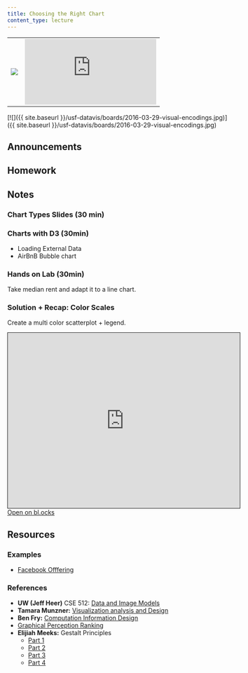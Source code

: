 ```yaml
---
title: Choosing the Right Chart
content_type: lecture
---
```


<table class="lecture-vid">
<tr>
<td><a href="{{ site.baseurl }}/usf-datavis/slides/2016-03-29-visual-encodings.pdf"><img src="{{ site.baseurl }}/usf-datavis/slides/thumbs/2016-03-29-visual-encodings.png" /></a></td><td> <iframe  src="https://www.youtube.com/embed/6k3ZDjqr844" frameborder="0" allowfullscreen></iframe></td>
</tr>
</table>

[![]({{ site.baseurl }}/usf-datavis/boards/2016-03-29-visual-encodings.jpg)]({{ site.baseurl }}/usf-datavis/boards/2016-03-29-visual-encodings.jpg)

## Announcements



## Homework

<script src="https://gist.github.com/Jay-Oh-eN/7162d19a90ff1db0ffdfdb6002ebfff6.js"></script>

## Notes

### Chart Types Slides (30 min)

### Charts with D3 (30min)

* Loading External Data
* AirBnB Bubble chart

### Hands on Lab (30min)

Take median rent and adapt it to a line chart.

### Solution + Recap: Color Scales

Create a multi color scatterplot + legend.

<iframe src="http://cdn.rawgit.com/Jay-Oh-eN/9337d41b59b2bcee149004e811d5b266/raw/863cfb247a14fc65dd4967ff2126f650b8a0083d/index.html" scrolling="no" style="width: 530px; height: 400px; border: solid 1px"></iframe>
<a href="http://bl.ocks.org/Jay-Oh-eN/9337d41b59b2bcee149004e811d5b266" target="_blank">Open on bl.ocks</a>


## Resources

### Examples

* [Facebook Offfering](http://www.nytimes.com/interactive/2012/05/17/business/dealbook/how-the-facebook-offering-compares.html)

### References

* __UW (Jeff Heer)__ CSE 512: [Data and Image Models](http://courses.cs.washington.edu/courses/cse512/14wi/lectures/CSE512-DataAndImageModels.pdf)
* __Tamara Munzner:__ [Visualization analysis and Design](https://www.cs.ubc.ca/~tmm/talks/minicourse14/vad15d3unconf.pdf)
* __Ben Fry:__ [Computation Information Design](http://benfry.com/phd/)
* [Graphical Perception Ranking](http://flowingdata.com/2010/03/20/graphical-perception-learn-the-fundamentals-first/)
* __Elijiah Meeks:__ Gestalt Principles
    * [Part 1](https://emeeks.github.io/gestaltdataviz/section1.html)
    * [Part 2](https://emeeks.github.io/gestaltdataviz/section2.html)
    * [Part 3](https://emeeks.github.io/gestaltdataviz/section3.html)
    * [Part 4](https://emeeks.github.io/gestaltdataviz/section4.html)

